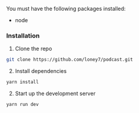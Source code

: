 

You must have the following packages installed:

- node

### Installation

1. Clone the repo

```sh
git clone https://github.com/loney7/podcast.git
```

2. Install dependencies

```sh
yarn install
```

2. Start up the development server

```sh
yarn run dev
```
